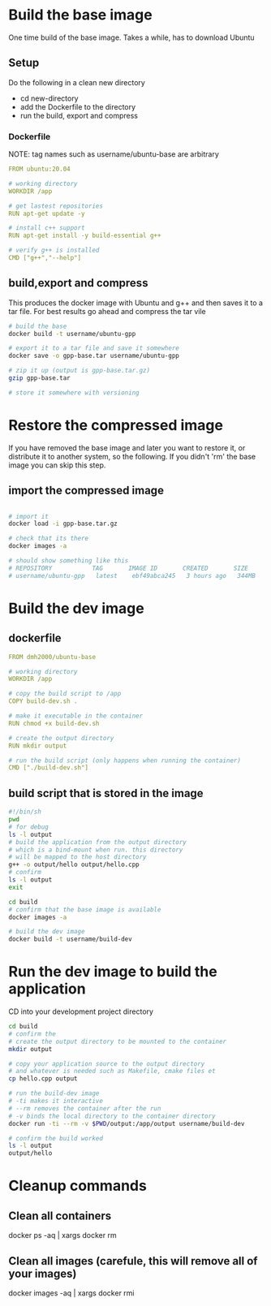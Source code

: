 # Build the base image

One time build of the base image. Takes a while, has to download Ubuntu

## Setup

Do the following in a clean new directory

- cd new-directory
- add the Dockerfile to the directory
- run the build, export and compress

### Dockerfile

NOTE: tag names such as username/ubuntu-base are arbitrary

```yaml
FROM ubuntu:20.04

# working directory
WORKDIR /app

# get lastest repositories
RUN apt-get update -y

# install c++ support
RUN apt-get install -y build-essential g++

# verify g++ is installed
CMD ["g++","--help"]
```

## build,export and compress

This produces the docker image with Ubuntu and g++ and then saves it to a tar
file. For best results go ahead and compress the tar vile

```bash
# build the base
docker build -t username/ubuntu-gpp

# export it to a tar file and save it somewhere
docker save -o gpp-base.tar username/ubuntu-gpp

# zip it up (output is gpp-base.tar.gz)
gzip gpp-base.tar

# store it somewhere with versioning
```

# Restore the compressed image

If you have removed the base image and later you want to restore it, or distribute
it to another system, so the following.
If you didn't 'rm' the base image you can skip this step.

## import the compressed image

```bash

# import it
docker load -i gpp-base.tar.gz

# check that its there
docker images -a

# should show something like this
# REPOSITORY           TAG       IMAGE ID       CREATED       SIZE
# username/ubuntu-gpp   latest    ebf49abca245   3 hours ago   344MB
```

# Build the dev image

## dockerfile

```yaml
FROM dmh2000/ubuntu-base

# working directory
WORKDIR /app

# copy the build script to /app
COPY build-dev.sh .

# make it executable in the container
RUN chmod +x build-dev.sh

# create the output directory
RUN mkdir output

# run the build script (only happens when running the container)
CMD ["./build-dev.sh"]
```

## build script that is stored in the image

```bash
#!/bin/sh
pwd
# for debug
ls -l output
# build the application from the output directory
# which is a bind-mount when run. this directory
# will be mapped to the host directory
g++ -o output/hello output/hello.cpp
# confirm
ls -l output
exit
```

```bash
cd build
# confirm that the base image is available
docker images -a

# build the dev image
docker build -t username/build-dev
```

# Run the dev image to build the application

CD into your development project directory

```bash
cd build
# confirm the
# create the output directory to be mounted to the container
mkdir output

# copy your application source to the output directory
# and whatever is needed such as Makefile, cmake files et
cp hello.cpp output

# run the build-dev image
# -ti makes it interactive
# --rm removes the container after the run
# -v binds the local directory to the container directory
docker run -ti --rm -v $PWD/output:/app/output username/build-dev

# confirm the build worked
ls -l output
output/hello
```

# Cleanup commands

## Clean all containers

docker ps -aq | xargs docker rm

## Clean all images (carefule, this will remove all of your images)

docker images -aq | xargs docker rmi
